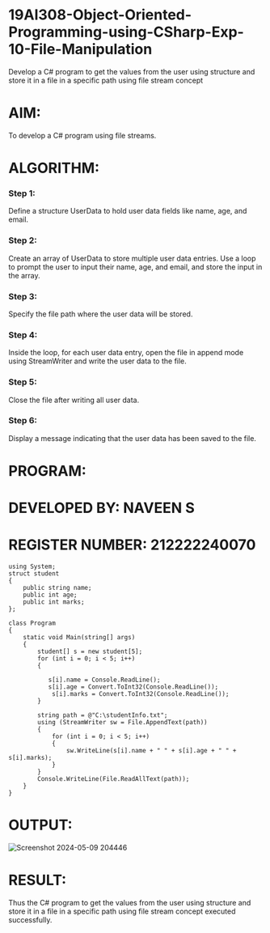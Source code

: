 # 19AI308-Object-Oriented-Programming-using-CSharp-Exp-10-File-Manipulation
Develop a C# program to get the values from the user using structure and store it in a file in a specific path using file stream concept

# AIM:

To develop a C# program using file streams.

# ALGORITHM:

### Step 1:
Define a structure UserData to hold user data fields like name, age, and email.
### Step 2: 
Create an array of UserData to store multiple user data entries. Use a loop to prompt the user to input their name, age, and email, and store the input in the array.
### Step 3:
Specify the file path where the user data will be stored.
### Step 4: 
Inside the loop, for each user data entry, open the file in append mode using StreamWriter and write the user data to the file.
### Step 5:
Close the file after writing all user data.
### Step 6:
Display a message indicating that the user data has been saved to the file.

# PROGRAM:

# DEVELOPED BY: NAVEEN S
# REGISTER NUMBER: 212222240070

```
using System;
struct student
{
    public string name;
    public int age;
    public int marks;
};

class Program
{
    static void Main(string[] args)
    {
        student[] s = new student[5];
        for (int i = 0; i < 5; i++)
        {
            
           s[i].name = Console.ReadLine();
           s[i].age = Convert.ToInt32(Console.ReadLine());
            s[i].marks = Convert.ToInt32(Console.ReadLine());
        }
       
        string path = @"C:\studentInfo.txt";
        using (StreamWriter sw = File.AppendText(path))
        {
            for (int i = 0; i < 5; i++)
            {
                sw.WriteLine(s[i].name + " " + s[i].age + " " + s[i].marks);
            }
        }
        Console.WriteLine(File.ReadAllText(path));
    }
}
```

# OUTPUT:

![Screenshot 2024-05-09 204446](https://github.com/22008686/19AI308-Object-Oriented-Programming-using-CSharp-Exp-10-File-Manipulation/assets/118916413/7069ced1-6fa1-4e27-85f4-b69f74cbe8e2)

# RESULT:

Thus the C# program to get the values from the user using structure and store it in a file in a specific path using file stream concept executed successfully.
